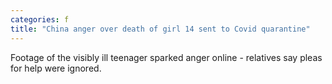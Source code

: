 ```yaml
---
categories: f
title: "China anger over death of girl 14 sent to Covid quarantine"
---
```

Footage of the visibly ill teenager sparked anger online - relatives say pleas for help were ignored.